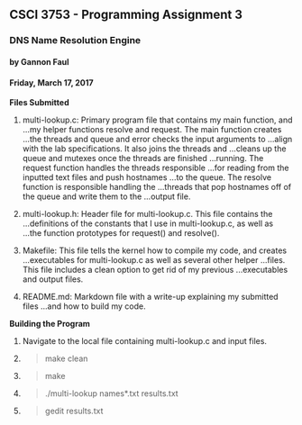 ## CSCI 3753 - Programming Assignment 3

### DNS Name Resolution Engine

#### by Gannon Faul

#### Friday, March 17, 2017


**Files Submitted**

1. multi-lookup.c: Primary program file that contains my main function, and ...my helper functions resolve and request. The main function creates ...the threads and queue and error checks the input arguments to ...align with the lab specifications. It also joins the threads and ...cleans up the queue and mutexes once the threads are finished ...running. The request function handles the threads responsible ...for reading from the inputted text files and push hostnames ...to the queue. The resolve function is responsible handling the ...threads that pop hostnames off of the queue and write them to the ...output file.

2. multi-lookup.h: Header file for multi-lookup.c. This file contains the ...definitions of the constants that I use in multi-lookup.c, as well as ...the function prototypes for request() and resolve().

3. Makefile: This file tells the kernel how to compile my code, and creates ...executables for multi-lookup.c as well as several other helper ...files. This file includes a clean option to get rid of my previous ...executables and output files.

4. README.md: Markdown file with a write-up explaining my submitted files ...and how to build my code.


**Building the Program**

1. Navigate to the local file containing multi-lookup.c and input files.

2. > make clean

3. > make

4. > ./multi-lookup names*.txt results.txt

5. > gedit results.txt



 
